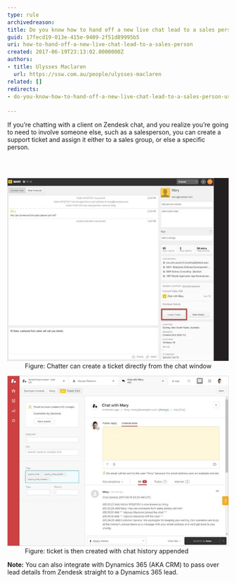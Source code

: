 ```yaml
---
type: rule
archivedreason: 
title: Do you know how to hand off a new live chat lead to a sales person using support?
guid: 17fecd19-013e-415e-9409-2f51d89995b5
uri: how-to-hand-off-a-new-live-chat-lead-to-a-sales-person
created: 2017-06-19T23:13:02.0000000Z
authors:
- title: Ulysses Maclaren
  url: https://ssw.com.au/people/ulysses-maclaren
related: []
redirects:
- do-you-know-how-to-hand-off-a-new-live-chat-lead-to-a-sales-person-using-support

---
```



<p class="ssw15-rteElement-P">If you’re chatting with a client on Zendesk chat, and you realize you’re going to need to involve someone else, such as a salesperson, you can create a support ticket and assign it either to a sales group, or else a specific person.</p>
<br><excerpt class='endintro'></excerpt><br>
<dl class="image"><dt><img src="zendesk-handoff-1-min.jpg" alt="zendesk-handoff-1-min.jpg" /></dt><dd>Figure: Chatter can create a ticket directly from the chat window</dd></dl><dl class="image"><dt><img src="zendesk-handoff-2-min.jpg" alt="zendesk-handoff-2-min.jpg" /></dt><dd>Figure: ticket is then created with chat history appended</dd></dl><p><strong>Note:</strong> You can also integrate with Dynamics 365 (AKA CRM) to pass over lead details from Zendesk straight to a Dynamics 365 lead.<br></p>


